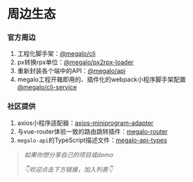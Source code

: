 # 周边生态

### 官方周边
1. 工程化脚手架：[@megalo/cli](https://github.com/megalojs/megalo-cli)
2. px转换rpx单位：[@megalo/px2rpx-loader](https://github.com/megalojs/megalo-px2rpx-loader)
3. 重新封装各个端中的API：[@megalo/api](https://github.com/megalojs/megalo-api)
4. megalo工程开箱即用的、插件化的webpack小程序脚手架配置 [@megalo/cli-service](https://github.com/megalojs/megalo-cli-service)

### 社区提供
1. axios小程序适配器：[axios-miniprogram-adapter](https://github.com/bigmeow/axios-miniprogram-adapter)
2. 与vue-router体验一致的路由跳转插件：[megalo-router](https://github.com/NextBoy/megalo-router)
3. `megalo-api`的TypeScript描述文件：[megalo-api-types](https://github.com/hiNISAL/megalo-api-types)

> *如果你想分享自己的项目或demo*
>
>*👇欢迎点击下方链接，加入列表👇*
